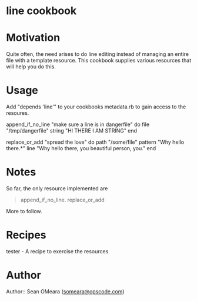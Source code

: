 # line cookbook

# Motivation
Quite often, the need arises to do line editing instead of managing an
entire file with a template resource. This cookbook supplies various 
resources that will help you do this.

# Usage
Add "depends 'line'" to your cookbooks metadata.rb to gain access to
the resoures.

append_if_no_line "make sure a line is in dangerfile" do
  file "/tmp/dangerfile"
  string "HI THERE I AM STRING"
end

replace_or_add "spread the love" do
  path "/some/file"
  pattern "Why hello there.*"
  line "Why hello there, you beautiful person, you."
end

# Notes
So far, the only resource implemented are 

> append_if_no_line.
> replace_or_add

More to follow.

# Recipes
tester -  A recipe to exercise the resources

# Author
Author:: Sean OMeara (<someara@opscode.com>)
